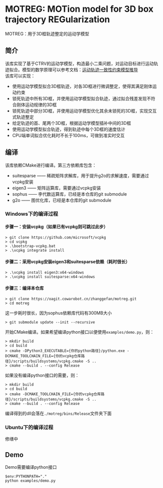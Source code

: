 # MOTREG: MOTion model for 3D box trajectory REGularization
MOTREG：用于3D框轨迹整定的运动学模型

## 简介
该库实现了基于CTRV的运动学模型，构造最小二乘问题，对运动目标进行运动轨迹拟合。模型的数学原理可以参考文档：[运动轨迹一致性约束模型推导](https://zi9wcyo1i5.feishu.cn/docx/NbHrdva1ToVTBUxsNPtcdBPrn2c)   
该库可以实现：
- 使用运动学模型拟合3D框轨迹，对各3D框进行微调整定，使得其满足刚体运动约束
- 锁死轨迹中所有3D框，并使用运动学模型拟合轨迹，通过拟合残差发现不符合刚体运动规律的3D框
- 锁死轨迹中部分3D框，并使用运动学模型优化其余未锁死的3D框，实现交互式轨迹整定
- 给定轨迹的首、尾两个3D框，根据运动学模型插补中间的3D框
- 使用运动学模型拟合轨迹，得到轨迹中每个3D框的速度估计
- CPU端单词拟合优化耗时不长于100ms，可做到准实时交互

## 编译
该库依赖CMake进行编译。第三方依赖库包含：
* suitesparse —— 稀疏矩阵求解库，用于提升g2o的求解速度，需要通过vcpkg安装
* eigen3 —— 矩阵运算库，需要通过vcpkg安装
* sophus —— 李代数运算库，已经是本仓库的git submodule
* g2o —— 图优化库，已经是本仓库的git submodule

### Windows下的编译过程
#### 步骤一：安装vcpkg（如果已有vcpkg则可跳过此步）
```
> git clone https://github.com/microsoft/vcpkg
> cd vcpkg
> .\bootstrap-vcpkg.bat
> .\vcpkg integrate install
```
#### 步骤二：采用vcpkg安装eigen3和suitesparse依赖（耗时很长）
```
> .\vcpkg install eigen3:x64-windows
> .\vcpkg install suitesparse:x64-windows
```
#### 步骤三：编译本仓库
```
> git clone https://oagit.cowarobot.cn/zhanggefan/motreg.git
> cd motreg
```
这一步耗时很长，因为sophus依赖库代码有300MB大小
```
> git submodule update --init --recursive
```
开始CMake编译。如果希望编译python接口以便使用`examples/demo.py`，则：
```
> mkdir build
> cd build
> cmake -DPython3_EXECUTABLE={你的python路径}/python.exe -DCMAKE_TOOLCHAIN_FILE={你的vcpkg仓库路径}/scripts/buildsystems/vcpkg.cmake -S .. 
> cmake --build . --config Release
```
如果没有编译python接口的需要，则：
```
> mkdir build
> cd build
> cmake -DCMAKE_TOOLCHAIN_FILE={你的vcpkg仓库路径}/scripts/buildsystems/vcpkg.cmake -S .. 
> cmake --build . --config Release
```
编译得到的dll会落在```./motreg/bins/Release```文件夹下面

### Ubuntu下的编译过程
修缮中

## Demo
Demo需要编译python接口
```
$env:PYTHONPATH="."
python examples/demo.py
```